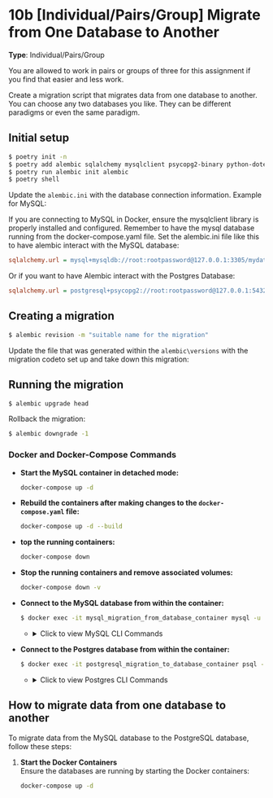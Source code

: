 # 10b [Individual/Pairs/Group] Migrate from One Database to Another

**Type**: Individual/Pairs/Group

You are allowed to work in pairs or groups of three for this assignment if you find that easier and less work.

Create a migration script that migrates data from one database to another. You can choose any two databases you like. They can be different paradigms or even the same paradigm.



## Initial setup

```bash
$ poetry init -n
$ poetry add alembic sqlalchemy mysqlclient psycopg2-binary python-dotenv
$ poetry run alembic init alembic
$ poetry shell
```

Update the `alembic.ini` with the database connection information. Example for MySQL:


If you are connecting to MySQL in Docker, ensure the mysqlclient library is properly installed and configured. Remember to have the mysql database running from the docker-compose.yaml file. 
Set the alembic.ini file like this to have alembic interact with the MySQL database:

```ini
sqlalchemy.url = mysql+mysqldb://root:rootpassword@127.0.0.1:3305/mydatabase
```

Or if you want to have Alembic interact with the Postgres Database:
```ini
sqlalchemy.url = postgresql+psycopg2://root:rootpassword@127.0.0.1:5432/mydatabase
```

## Creating a migration

```bash
$ alembic revision -m "suitable name for the migration"
```

Update the file that was generated within the `alembic\versions` with the migration codeto set up and take down this migration:

## Running the migration

```bash
$ alembic upgrade head
```

Rollback the migration:

```bash
$ alembic downgrade -1
```

### **Docker and Docker-Compose Commands**

- **Start the MySQL container in detached mode:**
  ```bash
  docker-compose up -d
  ```

- **Rebuild the containers after making changes to the `docker-compose.yaml` file:**
  ```bash
  docker-compose up -d --build
  ```

- **top the running containers:**
  ```bash
  docker-compose down
  ```

- **Stop the running containers and remove associated volumes:**
  ```bash
  docker-compose down -v
  ```

- **Connect to the MySQL database from within the container:**
  ```bash
  $ docker exec -it mysql_migration_from_database_container mysql -u root -prootpassword
  ```
  - <details>
    <summary>Click to view MySQL CLI Commands</summary>

    1. **See All Databases**
        ```mysql
        SHOW DATABASES;
        ```
  
    2. **Select a Specific Database**
        ```mysql
        USE mydatabase;
        ```
  
    3. **See all Tables in the Selected Database**
        ```mysql
        SHOW TABLES;
        ```
  
    4. **Select All Rows from a Specifik Table**
        ```mysql
        SELECT * FROM table_name;
        ```
  
    5. **Exit the MySQL CLI**
        ```mysql
        EXIT;
        ```
  </details>

- **Connect to the Postgres database from within the container:**
  ```bash
  $ docker exec -it postgresql_migration_to_database_container psql -U root -d mydatabase
  ```
  - <details>
    <summary>Click to view Postgres CLI Commands</summary>

    1. **See All Databases**
        ```sql
        \l
        ```

    2. **Select a Specific Database**
        ```sql
        \c mydatabase
        ```

    3. **See All Tables in the Selected Database**
        ```sql
        \dt
        ```

    4. **Select All Rows from a Specific Table**
        ```sql
        SELECT * FROM table_name;
        ```

    5. **Exit the PostgreSQL CLI**
        ```sql
        \q
        ```
  </details>


## How to migrate data from one database to another

To migrate data from the MySQL database to the PostgreSQL database, follow these steps:

1. **Start the Docker Containers**  
   Ensure the databases are running by starting the Docker containers:
   ```bash
   docker-compose up -d
   ```
  
